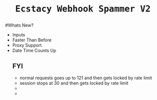 <h1>
<p align="center">
  <samp>
  Ecstacy Webhook Spammer V2
</p>
</h1>

#Whats New?
 
 <ul>
 <li> Inputs
 <li> Faster Than Before
 <li> Proxy Support
 <li> Date Time Counts Up
 </li>

## FYI
 <ul>
 <li> normal requests goes up to 121 and then gets locked by rate limit
 <li> session stops at 30 and then gets locked by rate limit
 <li> 
 <li> 
 </li>
